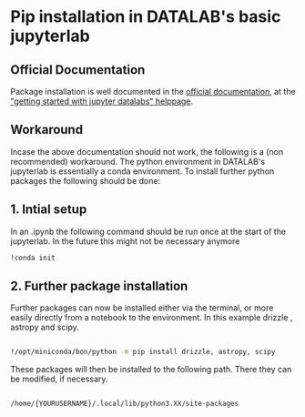 # Pip installation in DATALAB's basic jupyterlab

## Official Documentation

Package installation is well documented in the [official documentation](https://www.datalabs.esa.int/help), at the  ["getting started with jupyter datalabs" helppage](https://s2e2.cosmos.esa.int/www/esadatalabs_iapplications/Getting_started_with_Jupyter_datalabs.html).


## Workaround

Incase the above documentation should not work, the following is a (non recommended) workaround.
The python environment in DATALAB's jupyterlab is essentially a conda environment.
To install further python packages the following should be done:

## 1. Intial setup
In an .ipynb the following command should be run once at the start of the jupyterlab. In the future this might not be necessary anymore

```bash
!conda init

```
## 2. Further package installation
Further packages can now be installed either via the terminal, or more easily directly from a notebook to the environment. In this example drizzle , astropy and scipy.

```bash

!/opt/miniconda/bon/python -m pip install drizzle, astropy, scipy

```
These packages will then be installed to the following path. There they can be modified, if necessary. 

```bash

/home/{YOURUSERNAME}/.local/lib/python3.XX/site-packages

```